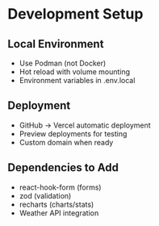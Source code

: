 # Development Setup

## Local Environment
- Use Podman (not Docker)
- Hot reload with volume mounting
- Environment variables in .env.local

## Deployment
- GitHub → Vercel automatic deployment
- Preview deployments for testing
- Custom domain when ready

## Dependencies to Add
- react-hook-form (forms)
- zod (validation)
- recharts (charts/stats)
- Weather API integration